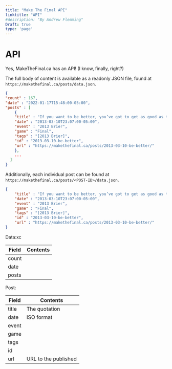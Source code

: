 ```yaml
---
title: "Make The Final API"
linktitle: "API"
#description: "By Andrew Flemming"
Draft: true
type: 'page'
---
```


# API

Yes, MakeTheFinal.ca has an API! (I know, finally, right?) 

The full body of content is available as a readonly JSON file, found at `https://makethefinal.ca/posts/data.json`.

```json
{
"count" : 167,
"date" : "2022-01-17T15:48:00-05:00",
"posts" : [
	{
    "title" : "If you want to be better, you’ve got to get as good as they are",
    "date" : "2013-03-10T23:07:00-05:00",
    "event" : "2013 Brier",
    "game" : "Final",
    "tags" : "[2013 Brier]",
    "id" : "2013-03-10-be-better",
    "url" : "https://makethefinal.ca/posts/2013-03-10-be-better/"
	},
    ...
  ]
}
```

Additionally, each individual post can be found at `https://makethefinal.ca/posts/<POST-ID>/data.json`.
```json
{
    "title" : "If you want to be better, you’ve got to get as good as they are",
    "date" : "2013-03-10T23:07:00-05:00",
    "event" : "2013 Brier",
    "game" : "Final",
    "tags" : "[2013 Brier]",
    "id" : "2013-03-10-be-better",
    "url" : "https://makethefinal.ca/posts/2013-03-10-be-better/"
}
```

Data:xc

| Field | Contents |
| ----- | -------- |
| count |          |
| date  |          |
| posts |          |

Post:

| Field | Contents             |
| ----- | -------------------- |
| title | The quotation        |
| date  | ISO format           |
| event |                      |
| game  |                      |
| tags  |                      |
| id    |                      |
| url   | URL to the published |

